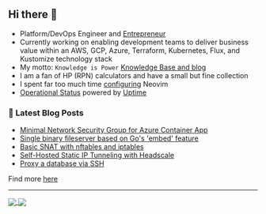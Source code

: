 ## Hi there 👋

- Platform/DevOps Engineer and [Entrepreneur](https://mijope.de)
- Currently working on enabling development teams to deliver business value within an AWS, GCP, Azure, Terraform, Kubernetes, Flux, and Kustomize technology stack
- My motto: `Knowledge is Power` [Knowledge Base and blog](https://rootknecht.net/)
- I am a fan of HP (RPN) calculators and have a small but fine collection
- I spent far too much time [configuring](https://github.com/Allaman/nvim) Neovim
- [Operational Status](https://allaman.github.io/status/) powered by [Uptime](https://github.com/upptime/upptime)

### 📕 Latest Blog Posts

<!-- BLOG-POST-LIST:START -->
- [Minimal Network Security Group for Azure Container App](https://rootknecht.net/blog/azure-container-app-nsg/)
- [Single binary fileserver based on Go&#39;s &#39;embed&#39; feature](https://rootknecht.net/blog/go-fileserver/)
- [Basic SNAT with nftables and iptables](https://rootknecht.net/blog/snat-nftables-iptables/)
- [Self-Hosted Static IP Tunneling with Headscale](https://rootknecht.net/blog/headscale/)
- [Proxy a database via SSH](https://rootknecht.net/blog/proxy-database/)
<!-- BLOG-POST-LIST:END -->

Find more [here](https://rootknecht.net/blog/)

---

<a href="https://github.com/anuraghazra/github-readme-stats">
  <img align="center" src="https://github-readme-stats.vercel.app/api/top-langs/?username=allaman&langs_count=10&layout=compact&theme=tokyonight&hide_title=true&exclude_repo=" />
</a>
<a href="https://github.com/anuraghazra/github-readme-stats">
  <img align="center" src="https://github-readme-stats.vercel.app/api?username=allaman&count_private=true&show_icons=true&theme=tokyonight&hide_rank=true&hide_title=true" />
</a>

